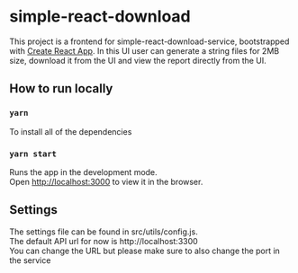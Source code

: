 # simple-react-download

This project is a frontend for simple-react-download-service, bootstrapped with [Create React App](https://github.com/facebook/create-react-app). In this UI user can generate a string files for 2MB size, download it from the UI and view the report directly from the UI.

## How to run locally

### `yarn`

To install all of the dependencies

### `yarn start`

Runs the app in the development mode.\
Open [http://localhost:3000](http://localhost:3000) to view it in the browser.

## Settings

The settings file can be found in src/utils/config.js.\
The default API url for now is http://localhost:3300\
You can change the URL but please make sure to also change the port in the service

